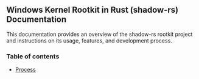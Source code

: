 ## Windows Kernel Rootkit in Rust (shadow-rs) Documentation

This documentation provides an overview of the shadow-rs rootkit project and instructions on its usage, features, and development process.

### Table of contents

* [Process](/docs/process.md)
